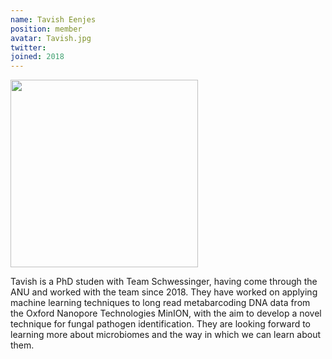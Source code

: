 ```yaml
---
name: Tavish Eenjes
position: member
avatar: Tavish.jpg
twitter: 
joined: 2018
---
```


<img width="300" src="{{site.baseurl}}/images/people/{{page.avatar}}" data-action="zoom">


Tavish is a PhD studen with Team Schwessinger, having come through the ANU and worked with the team since 2018. They have worked on applying machine learning techniques to long read metabarcoding DNA data from the Oxford Nanopore Technologies MinION, with the aim to develop a novel technique for fungal pathogen identification. They are looking forward to learning more about microbiomes and the way in which we can learn about them. 
